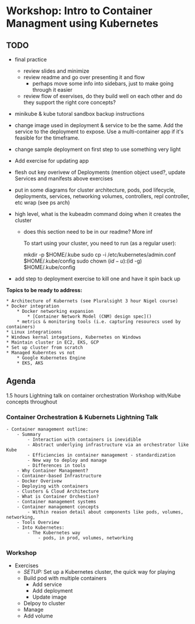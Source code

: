 # Workshop: Intro to Container Managment using Kubernetes

## TODO

- final practice
    - review slides and minimize
    - review readme and go over presenting it and flow
        - perhaps move some info into sidebars, just to make going through it easier
    - review flow of exervises, do they build well on each other and do they support the right core concepts?
- minikube & kube tutoral sandbox backup instructions
- change image used in deployment & service to be the same. Add the service to the deployment to expose. Use a multi-container app if it's feasible for the timeframe.
- change sample deployment on first step to use something very light
- Add exercise for updating app
- flesh out key overivew of Deployments (mention object used?, update Services and manifests above exercises

- put in some diagrams for cluster architecture, pods, pod lifecycle, deployments, services, networking volumes, controllers, repl controller, etc wrap (see ps arch)
- high level, what is the kubeadm command doing when it creates the cluster
    - does this section need to be in our readme? More inf

        To start using your cluster, you need to run (as a regular user):

        mkdir -p $HOME/.kube
        sudo cp -i /etc/kubernetes/admin.conf $HOME/.kube/config
        sudo chown $(id -u):$(id -g) $HOME/.kube/config

- add step to deployment exercise to kill one and have it spin back up

**Topics to be ready to address:**

    * Architecture of Kubernets (see Pluralsight 3 hour Nigel course)
    * Docker integration
        * Docker networking expansion
            * [Container Network Model (CNM) design spec]()
        * metrics & monitoring tools (i.e. capturing resourecs used by containers)
    * Linux integratioons
    * Windows kernal integations, Kubernetes on Windows
    * Maintain cluster in EC2, EKS, GCP
    * Set up cluster from scratch
    * Managed Kuberntes vs not
        * Google Kubernetes Engine
        * EKS, AKS

## Agenda 

1.5 hours
Lightning talk on container orchestration
Workshop with/Kube concepts throughout

### Container Orchestration & Kubernets Lightning Talk

    - Container management outline:
        - Summary
            - Interaction with containers is inevidible
            - Abstract underlying infrastructure via an orchestrator like Kube
            - Efficiencies in container management - standardization
            - New way to deploy and manage
            - Differences in tools
        - Why Container Management?
        - Container-based Infrastructure
        - Docker Overivew
        - Deploying with containers
        - Clusters & Cloud Architecture
        - What is Container Orchestion?
        - Container management systems
        - Container management concepts
            - Within reason detail about components like pods, volumes, networking, 
        - Tools Overview
        - Into Kubernetes:
            - The Kubernetes way
                - pods, in prod, volumes, networking

### Workshop

- Exercises
    - *SETUP:* Set up a Kubernetes cluster, the quick way for playing
    - Build pod with multiple containers
        - Add service
        - Add deployment
        - Update image
    - Delpoy to cluster
    - Manage
    - Add volume
